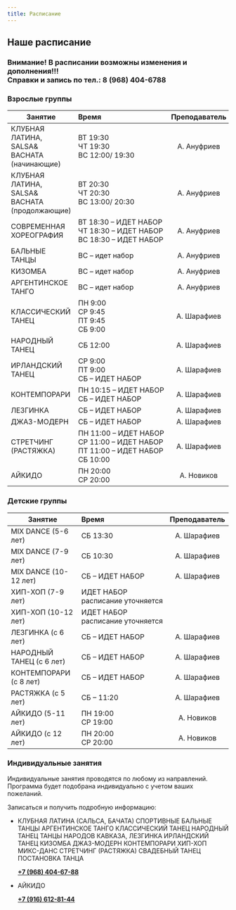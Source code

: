 ```yaml
---
title: Расписание
---
```


## Наше расписание

### Внимание! В расписании возможны изменения и дополнения!!! <br>  Справки и запись по тел.: 8 (968) 404-6788

### Взрослые группы

| Занятие                                           | Время                                                  | Преподаватель |
| -----------------------------                     | :----------------------------------------------------- | :-----------: |
| КЛУБНАЯ ЛАТИНА, SALSA& BACHATA <br> (начинающие)  | <nobr>ВТ 19:30 <br> ЧТ 19:30 <br> ВС 12:00/ 19:30      |  А. Ануфриев  |
| КЛУБНАЯ ЛАТИНА, SALSA& BACHATA <br> (продолжающие)| <nobr>ВТ 20:30 <br> ЧТ 20:30 <br> ВС 13:00/ 20:30      |  А. Ануфриев  |
| СОВРЕМЕННАЯ ХОРЕОГРАФИЯ                           |<nobr> ВТ 18:30 – ИДЕТ НАБОР <br> ЧТ 18:30 – ИДЕТ НАБОР <br> ВС 18:30 – ИДЕТ НАБОР |  А. Ануфриев  |
| БАЛЬНЫЕ ТАНЦЫ                                     | <nobr> ВС – идет набор                                 |  А. Ануфриев  |
| КИЗОМБА                                           | <nobr> ВС – идет набор                                 |  А. Ануфриев  |
| АРГЕНТИНСКОЕ ТАНГО                                | <nobr> ВС – идет набор                                 |  А. Ануфриев  |
| КЛАССИЧЕСКИЙ ТАНЕЦ                                | <nobr>ПН 9:00 <br> СР 9:45 <br> ПТ 9:45 <br> СБ 9:00   |  А. Шарафиев  |
| НАРОДНЫЙ ТАНЕЦ                                    | <nobr>СБ 12:00                                         |  А. Шарафиев  |
| ИРЛАНДСКИЙ ТАНЕЦ                                  | <nobr>СР 9:00 <br> ПТ 9:00 <br> СБ – ИДЕТ НАБОР        |  А. Шарафиев  |
| КОНТЕМПОРАРИ                                      | <nobr>ПН 10:15 – ИДЕТ НАБОР <br> СБ – ИДЕТ НАБОР       |  А. Шарафиев  |
| ЛЕЗГИНКА                                          | <nobr>СБ – ИДЕТ НАБОР                                  |  А. Шарафиев  |
| ДЖАЗ-МОДЕРН                                       | <nobr>СБ – ИДЕТ НАБОР                                  |  А. Шарафиев  |
| СТРЕТЧИНГ (РАСТЯЖКА)                              | <nobr>ПН 11:00 – ИДЕТ НАБОР <br> СР 11:00 – ИДЕТ НАБОР <br> ПТ 11:00 – ИДЕТ НАБОР <br> СБ 10:00 |  А. Шарафиев  |
| АЙКИДО                                            | <nobr>ПН 20:00 <br> СР 20:00                           |  А. Новиков   |

### Детские группы

| Занятие               | Время                                                  | Преподаватель |
| --------------------- | :----------------------------------------------------- | :-----------: |
| MIX DANCE (5-6 лет)   | <nobr>СБ 13:30                                         |  А. Шарафиев  |
| MIX DANCE (7-9 лет) | <nobr>СБ 10:30                          |  А. Шарафиев  |
| MIX DANCE (10-12 лет) | <nobr>СБ – ИДЕТ НАБОР                          |  А. Шарафиев  |
| ХИП-ХОП (7-9 лет)   | <nobr>ИДЕТ НАБОР <br> расписание уточняется |    |
| ХИП-ХОП (10-12 лет)   | <nobr>ИДЕТ НАБОР <br> расписание уточняется |    |
| ЛЕЗГИНКА (с 6 лет)    | <nobr>СБ – ИДЕТ НАБОР                                         |  А. Шарафиев  |
| НАРОДНЫЙ ТАНЕЦ (с 6 лет)    | <nobr>СБ – ИДЕТ НАБОР                                         |  А. Шарафиев  |
| КОНТЕМПОРАРИ (с 8 лет)    | <nobr>СБ – ИДЕТ НАБОР                                         |  А. Шарафиев  |
| РАСТЯЖКА (с 5 лет)    | <nobr>СБ – 11:20                                         |  А. Шарафиев  |
| АЙКИДО (5-11 лет)     | <nobr>ПН 19:00 <br>  СР 19:00                                |  А. Новиков   |
| АЙКИДО (с 12 лет)     | <nobr>ПН 20:00 <br>  СР 20:00                                |  А. Новиков   |

### Индивидуальные занятия

Индивидуальные занятия проводятся по любому из направлений. Программа будет подобрана индивидуально с учетом ваших пожеланий.

Записаться и получить подробную информацию:

- КЛУБНАЯ ЛАТИНА (САЛЬСА, БАЧАТА)
  СПОРТИВНЫЕ БАЛЬНЫЕ ТАНЦЫ
  АРГЕНТИНСКОЕ ТАНГО
  КЛАССИЧЕСКИЙ ТАНЕЦ
  НАРОДНЫЙ ТАНЕЦ
  ТАНЦЫ НАРОДОВ КАВКАЗА, ЛЕЗГИНКА
  ИРЛАНДСКИЙ ТАНЕЦ
  КИЗОМБА
  ДЖАЗ-МОДЕРН
  КОНТЕМПОРАРИ
  ХИП-ХОП
  МИКС-ДАНС
  СТРЕТЧИНГ (РАСТЯЖКА)
  СВАДЕБНЫЙ ТАНЕЦ
  ПОСТАНОВКА ТАНЦА

  **[+7 (968) 404-67-88](tel://+79684046788)**

- АЙКИДО

  **[+7 (916) 612-81-44](tel://+79166128144)**

